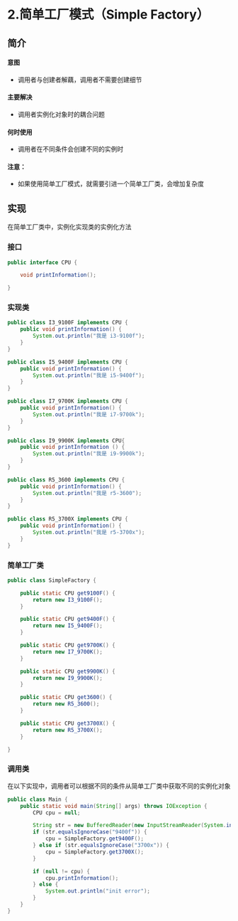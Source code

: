 2.简单工厂模式（Simple Factory）
=====

简介
----

#### 意图
- 调用者与创建者解藕，调用者不需要创建细节

#### 主要解决
- 调用者实例化对象时的耦合问题

#### 何时使用
- 调用者在不同条件会创建不同的实例时

#### 注意：
- 如果使用简单工厂模式，就需要引进一个简单工厂类，会增加复杂度

实现
---
在简单工厂类中，实例化实现类的实例化方法

### 接口
```java
public interface CPU {

    void printInformation();

}
```

### 实现类
```java
public class I3_9100F implements CPU {
    public void printInformation() {
        System.out.println("我是 i3-9100f");
    }
}
```
```java
public class I5_9400F implements CPU {
    public void printInformation() {
        System.out.println("我是 i5-9400f");
    }
}
```
```java
public class I7_9700K implements CPU {
    public void printInformation() {
        System.out.println("我是 i7-9700k");
    }
}
```
```java
public class I9_9900K implements CPU{
    public void printInformation () {
        System.out.println("我是 i9-9900k");
    }
}
```
```java
public class R5_3600 implements CPU {
    public void printInformation() {
        System.out.println("我是 r5-3600");
    }
}
```
```java
public class R5_3700X implements CPU {
    public void printInformation() {
        System.out.println("我是 r5-3700x");
    }
}
```

### 简单工厂类
```java
public class SimpleFactory {

    public static CPU get9100F() {
        return new I3_9100F();
    }

    public static CPU get9400F() {
        return new I5_9400F();
    }

    public static CPU get9700K() {
        return new I7_9700K();
    }

    public static CPU get9900K() {
        return new I9_9900K();
    }

    public static CPU get3600() {
        return new R5_3600();
    }

    public static CPU get3700X() {
        return new R5_3700X();
    }

}
```

### 调用类
在以下实现中，调用者可以根据不同的条件从简单工厂类中获取不同的实例化对象
```java
public class Main {
    public static void main(String[] args) throws IOException {
        CPU cpu = null;

        String str = new BufferedReader(new InputStreamReader(System.in)).readLine();
        if (str.equalsIgnoreCase("9400f")) {
            cpu = SimpleFactory.get9400F();
        } else if (str.equalsIgnoreCase("3700x")) {
            cpu = SimpleFactory.get3700X();
        }

        if (null != cpu) {
            cpu.printInformation();
        } else {
            System.out.println("init error");
        }
    }
}
```